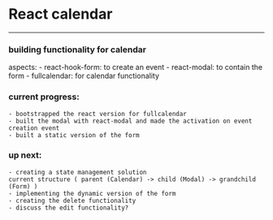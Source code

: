 # React calendar

---

### building functionality for calendar

aspects: - react-hook-form: to create an event - react-modal: to contain the form - fullcalendar: for calendar functionality

### current progress:

    - bootstrapped the react version for fullcalendar
    - built the modal with react-modal and made the activation on event creation event
    - built a static version of the form

### up next:

    - creating a state management solution
    current structure ( parent (Calendar) -> child (Modal) -> grandchild (Form) )
    - implementing the dynamic version of the form
    - creating the delete functionality
    - discuss the edit functionality?
